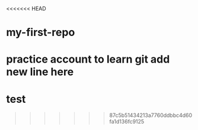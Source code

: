 <<<<<<< HEAD
# my-first-repo
practice account to learn git
add new line here
=======
# test
>>>>>>> 87c5b51434213a7760ddbbc4d60fa1d136fc9125
